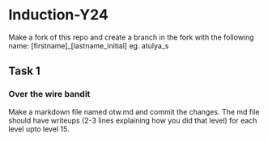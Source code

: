 # Induction-Y24
Make a fork of this repo and create a branch in the fork with the following name: [firstname]_[lastname_initial] eg. atulya_s 
## Task 1
### Over the wire bandit  
Make a markdown file named otw.md and commit the changes. The md file should have writeups (2-3 lines explaining how you did that level) for each level upto level 15.
